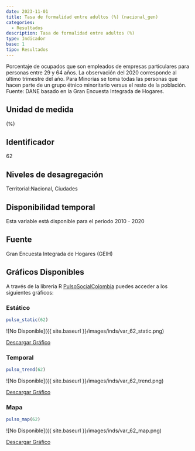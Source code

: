 ```yaml
---
date: 2023-11-01
title: Tasa de formalidad entre adultos (%) (nacional_gen)
categories:
  - Resultados
description: Tasa de formalidad entre adultos (%)
type: Indicador
base: 1
tipo: Resultados
--- 
```


Porcentaje de ocupados que son empleados de empresas particulares para personas entre 29 y 64 años. La observación del 2020 corresponde al último trimestre del año. Para Minorias se toma todas las personas que hacen parte de un grupo étnico minoritario versus el resto de la población.
Fuente: DANE basado en la Gran Encuesta Integrada de Hogares.

## Unidad de medida
(%)

## Identificador
62

## Niveles de desagregación
Territorial:Nacional, Ciudades

## Disponibilidad temporal
Esta variable está disponible para el periodo 2010 - 2020

## Fuente
Gran Encuesta Integrada de Hogares (GEIH)

## Gráficos Disponibles

A través de la libreria R [PulsoSocialColombia](https://github.com/pulsosocialcolombia/PulsoSocialColombia) puedes acceder a los siguientes gráficos:

### Estático

``` R
pulso_static(62)
```

![No Disponible]({{ site.baseurl }}/images/inds/var_62_static.png)

<a href='{{ site.baseurl }}/images/inds/var_62_static.png'>Descargar Gráfico</a>

### Temporal

``` R
pulso_trend(62)
```

![No Disponible]({{ site.baseurl }}/images/inds/var_62_trend.png)

<a href='{{ site.baseurl }}/images/inds/var_62_trend.png'>Descargar Gráfico</a>

### Mapa

``` R
pulso_map(62)
```

![No Disponible]({{ site.baseurl }}/images/inds/var_62_map.png)

<a href='{{ site.baseurl }}/images/inds/var_62_map.png'>Descargar Gráfico</a>
